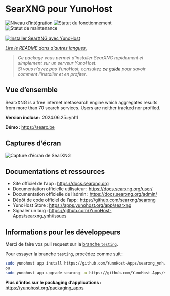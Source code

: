 <!--
Nota bene : ce README est automatiquement généré par <https://github.com/YunoHost/apps/tree/master/tools/readme_generator>
Il NE doit PAS être modifié à la main.
-->

# SearXNG pour YunoHost

[![Niveau d’intégration](https://dash.yunohost.org/integration/searxng.svg)](https://ci-apps.yunohost.org/ci/apps/searxng/) ![Statut du fonctionnement](https://ci-apps.yunohost.org/ci/badges/searxng.status.svg) ![Statut de maintenance](https://ci-apps.yunohost.org/ci/badges/searxng.maintain.svg)

[![Installer SearXNG avec YunoHost](https://install-app.yunohost.org/install-with-yunohost.svg)](https://install-app.yunohost.org/?app=searxng)

*[Lire le README dans d'autres langues.](./ALL_README.md)*

> *Ce package vous permet d’installer SearXNG rapidement et simplement sur un serveur YunoHost.*  
> *Si vous n’avez pas YunoHost, consultez [ce guide](https://yunohost.org/install) pour savoir comment l’installer et en profiter.*

## Vue d’ensemble

SearxXNG is a free internet metasearch engine which aggregates results from more than 70 search services. Users are neither tracked nor profiled.


**Version incluse :** 2024.06.25~ynh1

**Démo :** <https://searx.be>

## Captures d’écran

![Capture d’écran de SearXNG](./doc/screenshots/screenshot_1.png)

## Documentations et ressources

- Site officiel de l’app : <https://docs.searxng.org>
- Documentation officielle utilisateur : <https://docs.searxng.org/user/>
- Documentation officielle de l’admin : <https://docs.searxng.org/admin/>
- Dépôt de code officiel de l’app : <https://github.com/searxng/searxng>
- YunoHost Store : <https://apps.yunohost.org/app/searxng>
- Signaler un bug : <https://github.com/YunoHost-Apps/searxng_ynh/issues>

## Informations pour les développeurs

Merci de faire vos pull request sur la [branche `testing`](https://github.com/YunoHost-Apps/searxng_ynh/tree/testing).

Pour essayer la branche `testing`, procédez comme suit :

```bash
sudo yunohost app install https://github.com/YunoHost-Apps/searxng_ynh/tree/testing --debug
ou
sudo yunohost app upgrade searxng -u https://github.com/YunoHost-Apps/searxng_ynh/tree/testing --debug
```

**Plus d’infos sur le packaging d’applications :** <https://yunohost.org/packaging_apps>
